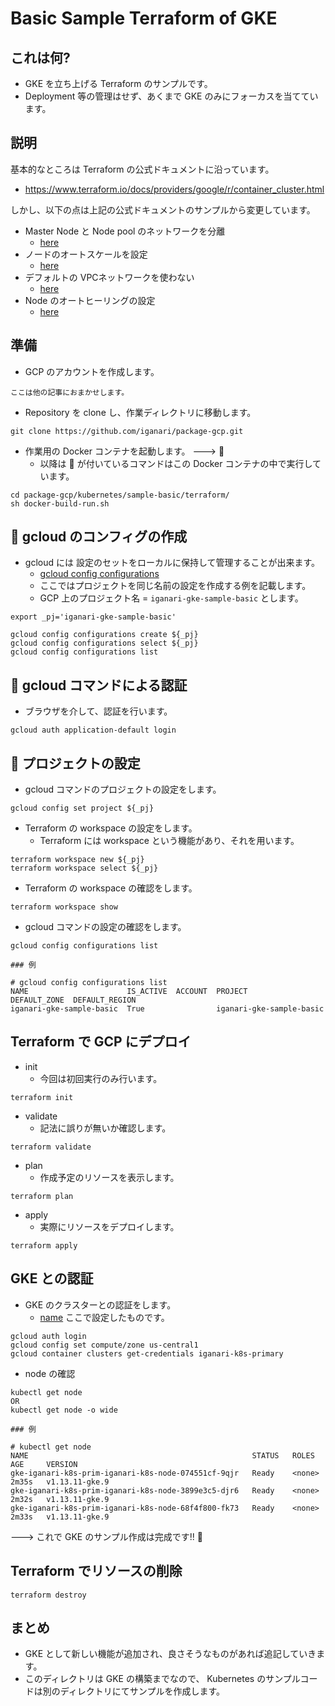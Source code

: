 # Basic Sample Terraform of GKE

## これは何?

+ GKE を立ち上げる Terraform のサンプルです。
+ Deployment 等の管理はせず、あくまで GKE のみにフォーカスを当てています。

## 説明

基本的なところは Terraform の公式ドキュメントに沿っています。

+ https://www.terraform.io/docs/providers/google/r/container_cluster.html

しかし、以下の点は上記の公式ドキュメントのサンプルから変更しています。

+ Master Node と Node pool のネットワークを分離
  + [here](container_cluster.tf#L20-L21)
+ ノードのオートスケールを設定
  + [here](container_node_pool.tf#L11-L15)
+ デフォルトの VPCネットワークを使わない
  + [here](compute_network.tf)
+ Node のオートヒーリングの設定
  + [here](container_node_pool.tf#L17-L19)


## 準備

+ GCP のアカウントを作成します。

```
ここは他の記事におまかせします。
```

+ Repository を clone し、作業ディレクトリに移動します。

```
git clone https://github.com/iganari/package-gcp.git
```

+ 作業用の Docker コンテナを起動します。 ---> :whale:
  + 以降は :whale: が付いているコマンドはこの Docker コンテナの中で実行しています。

```
cd package-gcp/kubernetes/sample-basic/terraform/
sh docker-build-run.sh
```

## :whale: gcloud のコンフィグの作成

+ gcloud には 設定のセットをローカルに保持して管理することが出来ます。
  + [gcloud config configurations ](https://cloud.google.com/sdk/gcloud/reference/config/configurations/)
  + ここではプロジェクトを同じ名前の設定を作成する例を記載します。
  + GCP 上のプロジェクト名 = `iganari-gke-sample-basic` とします。

```
export _pj='iganari-gke-sample-basic'

gcloud config configurations create ${_pj}
gcloud config configurations select ${_pj}
gcloud config configurations list
```

## :whale: gcloud コマンドによる認証

+ ブラウザを介して、認証を行います。

```
gcloud auth application-default login
```

## :whale: プロジェクトの設定

+ gcloud コマンドのプロジェクトの設定をします。

```
gcloud config set project ${_pj}
```

+ Terraform の workspace の設定をします。
  + Terraform には workspace という機能があり、それを用います。

```
terraform workspace new ${_pj}
terraform workspace select ${_pj}
```

+ Terraform の workspace の確認をします。

```
terraform workspace show
```

+ gcloud コマンドの設定の確認をします。

```
gcloud config configurations list
```
```
### 例

# gcloud config configurations list
NAME                      IS_ACTIVE  ACCOUNT  PROJECT                   DEFAULT_ZONE  DEFAULT_REGION
iganari-gke-sample-basic  True                iganari-gke-sample-basic
```

## Terraform で GCP にデプロイ

+ init
  + 今回は初回実行のみ行います。

```
terraform init
```

+ validate
  + 記法に誤りが無いか確認します。

```
terraform validate
```

+ plan
  + 作成予定のリソースを表示します。

```
terraform plan
```

+ apply
  + 実際にリソースをデプロイします。

```
terraform apply
```

## GKE との認証

+ GKE のクラスターとの認証をします。
  + [name](container_cluster.tf#L5) ここで設定したものです。

```
gcloud auth login
gcloud config set compute/zone us-central1
gcloud container clusters get-credentials iganari-k8s-primary
```

+ node の確認

```
kubectl get node
OR
kubectl get node -o wide
```
```
### 例

# kubectl get node
NAME                                                  STATUS   ROLES    AGE     VERSION
gke-iganari-k8s-prim-iganari-k8s-node-074551cf-9qjr   Ready    <none>   2m35s   v1.13.11-gke.9
gke-iganari-k8s-prim-iganari-k8s-node-3899e3c5-djr6   Ready    <none>   2m32s   v1.13.11-gke.9
gke-iganari-k8s-prim-iganari-k8s-node-68f4f800-fk73   Ready    <none>   2m33s   v1.13.11-gke.9
```

---> これで GKE のサンプル作成は完成です!! 🙌

## Terraform でリソースの削除

```
terraform destroy
```

## まとめ

+ GKE として新しい機能が追加され、良さそうなものがあれば追記していきます。
+ このディレクトリは GKE の構築までなので、 Kubernetes のサンプルコードは別のディレクトリにてサンプルを作成します。 
